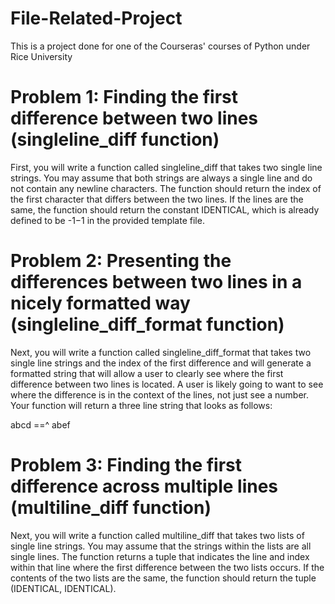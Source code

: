 # File-Related-Project
This is a project done for one of the Courseras' courses of Python under Rice University

# Problem 1: Finding the first difference between two lines (singleline_diff function)
First, you will write a function called singleline_diff that takes two single line strings. You may assume that both strings are always a single line and do not contain any newline characters. The function should return the index of the first character that differs between the two lines.  If the lines are the same, the function should return the constant IDENTICAL, which is already defined to be -1−1 in the provided template file.

# Problem 2: Presenting the differences between two lines in a nicely formatted way (singleline_diff_format function)
Next, you will write a function called singleline_diff_format that takes two single line strings and the index of the first difference and will generate a formatted string that will allow a user to clearly see where the first difference between two lines is located. A user is likely going to want to see where the difference is in the context of the lines, not just see a number. Your function will return a three line string that looks as follows:

abcd
==^
abef

# Problem 3: Finding the first difference across multiple lines (multiline_diff function)
Next, you will write a function called multiline_diff that takes two lists of single line strings. You may assume that the strings within the lists are all single lines. The function returns a tuple that indicates the line and index within that line where the first difference between the two lists occurs.  If the contents of the two lists are the same, the function should return the tuple (IDENTICAL, IDENTICAL).
